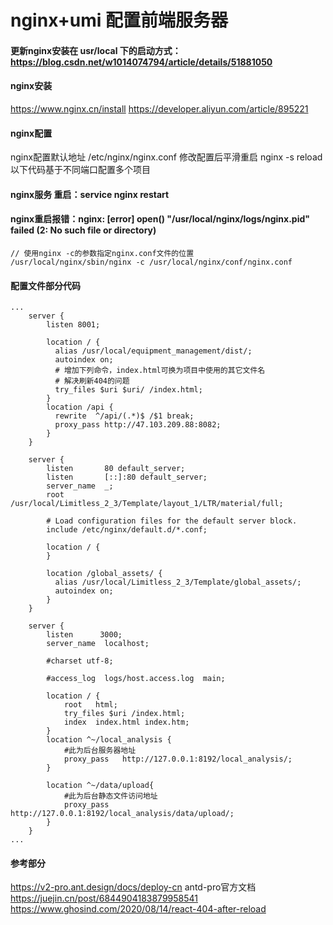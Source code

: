 # nginx+umi 配置前端服务器

#### 更新nginx安装在 usr/local 下的启动方式：https://blog.csdn.net/w1014074794/article/details/51881050

#### nginx安装
https://www.nginx.cn/install
https://developer.aliyun.com/article/895221

#### nginx配置
nginx配置默认地址 /etc/nginx/nginx.conf
修改配置后平滑重启 nginx -s reload
以下代码基于不同端口配置多个项目

#### nginx服务 重启：service nginx restart
#### nginx重启报错：nginx: [error] open() "/usr/local/nginx/logs/nginx.pid" failed (2: No such file or directory)
```
// 使用nginx -c的参数指定nginx.conf文件的位置
/usr/local/nginx/sbin/nginx -c /usr/local/nginx/conf/nginx.conf
```

#### 配置文件部分代码
```
...
    server {
        listen 8001;

        location / {
          alias /usr/local/equipment_management/dist/;
          autoindex on;
          # 增加下列命令，index.html可换为项目中使用的其它文件名
          # 解决刷新404的问题
          try_files $uri $uri/ /index.html;
        }
        location /api {
          rewrite  ^/api/(.*)$ /$1 break;
          proxy_pass http://47.103.209.88:8082;
        }
    }

    server {
        listen       80 default_server;
        listen       [::]:80 default_server;
        server_name  _;
        root         /usr/local/Limitless_2_3/Template/layout_1/LTR/material/full;

        # Load configuration files for the default server block.
        include /etc/nginx/default.d/*.conf;

        location / {
        }

        location /global_assets/ {
          alias /usr/local/Limitless_2_3/Template/global_assets/;
          autoindex on;
        }
    }

    server {
        listen      3000;
        server_name  localhost;

        #charset utf-8;

        #access_log  logs/host.access.log  main;

        location / {
            root   html;
            try_files $uri /index.html;
            index  index.html index.htm;
        }
        location ^~/local_analysis {
            #此为后台服务器地址
            proxy_pass   http://127.0.0.1:8192/local_analysis/;
        }

        location ^~/data/upload{
            #此为后台静态文件访问地址
            proxy_pass   http://127.0.0.1:8192/local_analysis/data/upload/; 
        }
    }
...
```

#### 参考部分
https://v2-pro.ant.design/docs/deploy-cn  antd-pro官方文档
https://juejin.cn/post/6844904183879958541
https://www.ghosind.com/2020/08/14/react-404-after-reload
